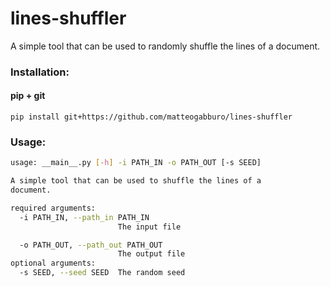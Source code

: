 # lines-shuffler
A simple tool that can be used to randomly shuffle the lines of a document.

### Installation:

#### pip + git
```
pip install git+https://github.com/matteogabburo/lines-shuffler
```

### Usage:

```.sh
usage: __main__.py [-h] -i PATH_IN -o PATH_OUT [-s SEED]

A simple tool that can be used to shuffle the lines of a
document.

required arguments:
  -i PATH_IN, --path_in PATH_IN
                        The input file

  -o PATH_OUT, --path_out PATH_OUT
                        The output file
optional arguments:
  -s SEED, --seed SEED  The random seed
```